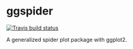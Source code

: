 # ggspider

<!-- badges: start -->
[![Travis build status](https://travis-ci.org/pbs-assess/ggspider.svg?branch=master)](https://travis-ci.org/pbs-assess/ggspider)
<!-- badges: end -->

A generalized spider plot package with ggplot2.
